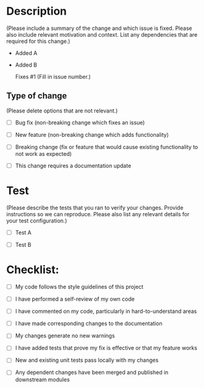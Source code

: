 # Description

(Please include a summary of the change and which issue is fixed. Please also include relevant motivation and context. 
List any dependencies that are required for this change.)

- Added A 
- Added B

  Fixes #1 (Fill in issue number.) 

## Type of change

(Please delete options that are not relevant.)
- [ ] Bug fix (non-breaking change which fixes an issue)
- [ ] New feature (non-breaking change which adds functionality)
- [ ] Breaking change (fix or feature that would cause existing functionality to not work as expected)
- [ ] This change requires a documentation update


# Test
(Please describe the tests that you ran to verify your changes. Provide instructions so we can reproduce. 
Please also list any relevant details for your test configuration.)

- [ ] Test A
- [ ] Test B


# Checklist:

- [ ] My code follows the style guidelines of this project
- [ ] I have performed a self-review of my own code
- [ ] I have commented on my code, particularly in hard-to-understand areas
- [ ] I have made corresponding changes to the documentation
- [ ] My changes generate no new warnings
- [ ] I have added tests that prove my fix is effective or that my feature works
- [ ] New and existing unit tests pass locally with my changes
- [ ] Any dependent changes have been merged and published in downstream modules


